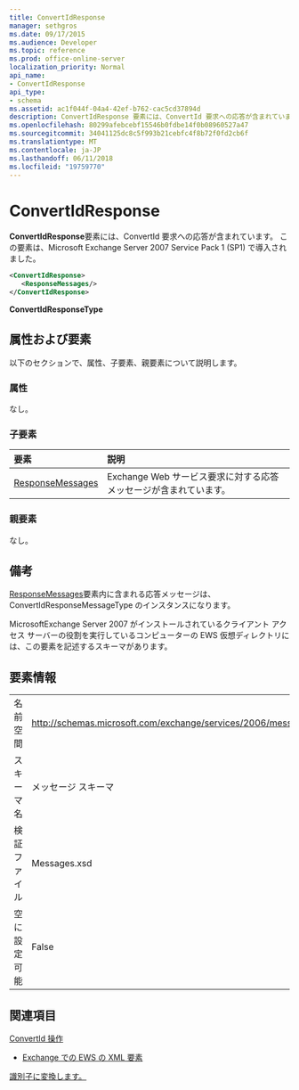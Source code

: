 ```yaml
---
title: ConvertIdResponse
manager: sethgros
ms.date: 09/17/2015
ms.audience: Developer
ms.topic: reference
ms.prod: office-online-server
localization_priority: Normal
api_name:
- ConvertIdResponse
api_type:
- schema
ms.assetid: ac1f044f-04a4-42ef-b762-cac5cd37894d
description: ConvertIdResponse 要素には、ConvertId 要求への応答が含まれています。 この要素は、Microsoft Exchange Server 2007 Service Pack 1 (SP1) で導入されました。
ms.openlocfilehash: 80299afebcebf15546b0fdbe14f0b08960527a47
ms.sourcegitcommit: 34041125dc8c5f993b21cebfc4f8b72f0fd2cb6f
ms.translationtype: MT
ms.contentlocale: ja-JP
ms.lasthandoff: 06/11/2018
ms.locfileid: "19759770"
---
```

# <a name="convertidresponse"></a>ConvertIdResponse

**ConvertIdResponse**要素には、ConvertId 要求への応答が含まれています。 この要素は、Microsoft Exchange Server 2007 Service Pack 1 (SP1) で導入されました。 
  
```xml
<ConvertIdResponse>
   <ResponseMessages/>
</ConvertIdResponse>
```

 **ConvertIdResponseType**
## <a name="attributes-and-elements"></a>属性および要素

以下のセクションで、属性、子要素、親要素について説明します。
  
### <a name="attributes"></a>属性

なし。
  
### <a name="child-elements"></a>子要素

|**要素**|**説明**|
|:-----|:-----|
|[ResponseMessages](responsemessages.md) <br/> |Exchange Web サービス要求に対する応答メッセージが含まれています。  <br/> |
   
### <a name="parent-elements"></a>親要素

なし。
  
## <a name="remarks"></a>備考

[ResponseMessages](responsemessages.md)要素内に含まれる応答メッセージは、ConvertIdResponseMessageType のインスタンスになります。 
  
MicrosoftExchange Server 2007 がインストールされているクライアント アクセス サーバーの役割を実行しているコンピューターの EWS 仮想ディレクトリには、この要素を記述するスキーマがあります。
  
## <a name="element-information"></a>要素情報

|||
|:-----|:-----|
|名前空間  <br/> |http://schemas.microsoft.com/exchange/services/2006/messages  <br/> |
|スキーマ名  <br/> |メッセージ スキーマ  <br/> |
|検証ファイル  <br/> |Messages.xsd  <br/> |
|空に設定可能  <br/> |False  <br/> |
   
## <a name="see-also"></a>関連項目



[ConvertId 操作](convertid-operation.md)


- [Exchange での EWS の XML 要素](ews-xml-elements-in-exchange.md)


[識別子に変換します。](http://msdn.microsoft.com/library/a5391746-b6ef-4f48-8fc8-8255258651aa%28Office.15%29.aspx)

